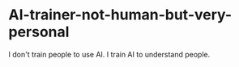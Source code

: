 # AI-trainer-not-human-but-very-personal
I don't train people to use AI. I train AI to understand people.
